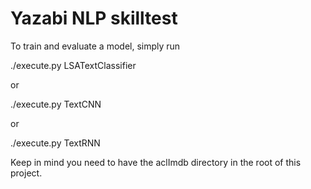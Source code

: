 # Yazabi NLP skilltest

To train and evaluate a model, simply run 

./execute.py LSATextClassifier

or

./execute.py TextCNN

or

./execute.py TextRNN

Keep in mind you need to have the aclImdb directory in the root of this project.
